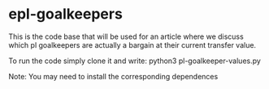 # epl-goalkeepers
This is the code base that will be used for an article where we discuss which pl goalkeepers are actually a bargain at their current transfer value.

To run the code simply clone it and write:
python3 pl-goalkeeper-values.py

Note: You may need to install the corresponding dependences
